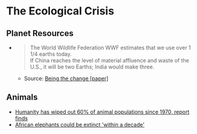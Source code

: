
# The Ecological Crisis

## Planet Resources

- > The World Wildlife Federation WWF estimates that we use over 1 1/4 earths today.  
    If China reaches the level of material affluence and waste of the U.S., 
    it will be two Earths; India would make three.
    - Source: [Being the change [paper]](/pages/papers.md#being-the-change)

## Animals

- [Humanity has wiped out 60% of animal populations since 1970, report finds](https://www.theguardian.com/environment/2018/oct/30/humanity-wiped-out-animals-since-1970-major-report-finds)
- [African elephants could be extinct 'within a decade'](https://www.telegraph.co.uk/travel/destinations/africa/articles/African-elephants-could-be-extinct-within-a-decade/)


